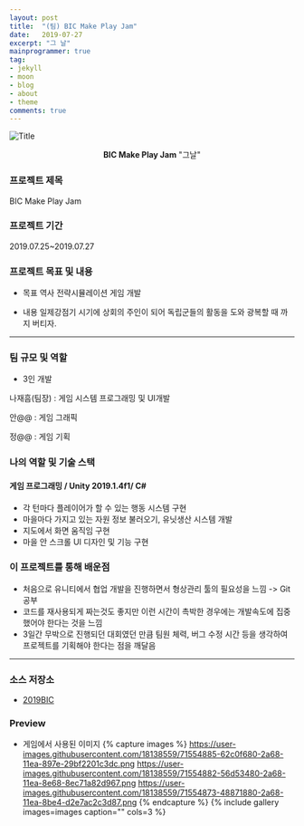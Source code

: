 ```yaml
---
layout: post
title:  "(팀) BIC Make Play Jam"
date:   2019-07-27
excerpt: "그 날"
mainprogrammer: true
tag:
- jekyll
- moon
- blog
- about
- theme
comments: true
---
```


![Title](https://user-images.githubusercontent.com/18138559/71554885-62c0f680-2a68-11ea-897e-29bf2201c3dc.png)

<center><b>BIC Make Play Jam</b> "그날"</center>

### 프로젝트 제목
BIC Make Play Jam

### 프로젝트 기간
2019.07.25~2019.07.27

### 프로젝트 목표 및 내용
* 목표
	역사 전략시뮬레이션 게임 개발

* 내용
	일제강점기 시기에 상회의 주인이 되어 독립군들의 활동을 도와 광복할 때 까지 버티자.

---

### 팀 규모 및 역할
* 3인 개발

나재흠(팀장) : 게임 시스템 프로그래밍 및 UI개발


안@@ : 게임 그래픽


정@@ : 게임 기획


### 나의 역할 및 기술 스택
#### 게임 프로그래밍 / Unity 2019.1.4f1/ C#
* 각 턴마다 플레이어가 할 수 있는 행동 시스템 구현
* 마을마다 가지고 있는 자원 정보 불러오기, 유닛생산 시스템 개발
* 지도에서 화면 움직임 구현
* 마을 안 스크롤 UI 디자인 및 기능 구현

### 이 프로젝트를 통해 배운점
* 처음으로 유니티에서 협업 개발을 진행하면서 형상관리 툴의 필요성을 느낌 -> Git 공부
* 코드를 재사용되게 짜는것도 좋지만 이런 시간이 촉박한 경우에는 개발속도에 집중했어야 한다는 것을 느낌
* 3일간 무박으로 진행되던 대회였던 만큼 팀원 체력, 버그 수정 시간 등을 생각하여 프로젝트를 기획해야 한다는 점을 깨달음

---

### 소스 저장소
* [2019BIC](https://github.com/Meerkat-GMD/2019BIC)

### Preview

* 게임에서 사용된 이미지
{% capture images %}
	https://user-images.githubusercontent.com/18138559/71554885-62c0f680-2a68-11ea-897e-29bf2201c3dc.png
	https://user-images.githubusercontent.com/18138559/71554882-56d53480-2a68-11ea-8e68-8ec71a82d967.png
	https://user-images.githubusercontent.com/18138559/71554873-48871880-2a68-11ea-8be4-d2e7ac2c3d87.png
{% endcapture %}
{% include gallery images=images caption="" cols=3 %}
